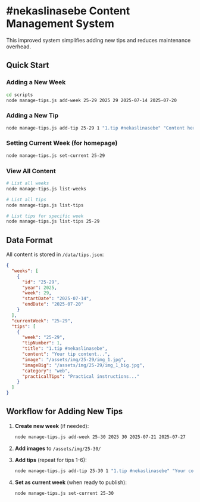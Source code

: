 # #nekaslinasebe Content Management System

This improved system simplifies adding new tips and reduces maintenance overhead.

## Quick Start
### Adding a New Week

```bash
cd scripts
node manage-tips.js add-week 25-29 2025 29 2025-07-14 2025-07-20
```

### Adding a New Tip

```bash
node manage-tips.js add-tip 25-29 1 "1.tip #nekaslinasebe" "Content here..." "/assets/img/25-29/img_1.jpg" "/assets/img/25-29/img_1_big.jpg" "web" "Practical tips here..."
```

### Setting Current Week (for homepage)

```bash
node manage-tips.js set-current 25-29
```

### View All Content

```bash
# List all weeks
node manage-tips.js list-weeks

# List all tips
node manage-tips.js list-tips

# List tips for specific week
node manage-tips.js list-tips 25-29
```

## Data Format

All content is stored in `/data/tips.json`:

```json
{
  "weeks": [
    {
      "id": "25-29",
      "year": 2025,
      "week": 29,
      "startDate": "2025-07-14",
      "endDate": "2025-07-20"
    }
  ],
  "currentWeek": "25-29",
  "tips": [
    {
      "week": "25-29",
      "tipNumber": 1,
      "title": "1.tip #nekaslinasebe",
      "content": "Your tip content...",
      "image": "/assets/img/25-29/img_1.jpg",
      "imageBig": "/assets/img/25-29/img_1_big.jpg",
      "category": "web",
      "practicalTips": "Practical instructions..."
    }
  ]
}
```

## Workflow for Adding New Tips

1. **Create new week** (if needed):
   ```bash
   node manage-tips.js add-week 25-30 2025 30 2025-07-21 2025-07-27
   ```

2. **Add images** to `/assets/img/25-30/`

3. **Add tips** (repeat for tips 1-6):
   ```bash
   node manage-tips.js add-tip 25-30 1 "1.tip #nekaslinasebe" "Your content..." "/assets/img/25-30/img_1.jpg" "/assets/img/25-30/img_1_big.jpg" "web" "Practical tips..."
   ```

4. **Set as current week** (when ready to publish):
   ```bash
   node manage-tips.js set-current 25-30
   ```
